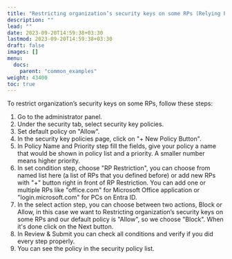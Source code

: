 ```yaml
---
title: "Restricting organization’s security keys on some RPs (Relying Parties)"
description: ""
lead: ""
date: 2023-09-20T14:59:38+03:30
lastmod: 2023-09-20T14:59:38+03:30
draft: false
images: []
menu:
  docs:
    parent: "common_examples"
weight: 43400
toc: true
---
```


To restrict organization’s security keys on some RPs, follow these steps:

1. Go to the administrator panel.
2. Under the security tab, select security key policies.
3. Set default policy on "Allow".
4. In the security key policies page, click on "+ New Policy Button".
5. In Policy Name and Priority step fill the fields, give your policy a name that would be shown in policy list and a priority. A smaller number means higher priority.
6. In set condition step, choose "RP Restriction", you can choose from named list here (a list of RPs that you defined before) or add new RPs with "+" button right in front of RP Restriction. You can add one or multiple RPs like "office.com" for Microsoft Office application or "login.microsoft.com" for PCs on Entra ID.
7. In the select action step, you can choose between two actions, Block or Allow, in this case we want to Restricting organization’s security keys on some RPs and our default policy is "Allow", so we choose "Block". When it's done click on the Next button.
8. In Review & Submit you can check all conditions and verify if you did every step properly.
9. You can see the policy in the security policy list.
